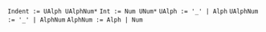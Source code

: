 `Indent := UAlph UAlphNum*`
`Int := Num UNum*`
`UAlph := '_' | Alph`
`UAlphNum := '_' | AlphNum`
`AlphNum := Alph | Num`